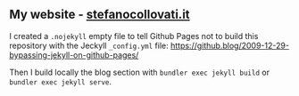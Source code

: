 My website - [stefanocollovati.it](https://stefanocollovati.it/)
-----

I created a `.nojekyll` empty file to tell Github Pages not to build this repository with the Jeckyll `_config.yml` file: https://github.blog/2009-12-29-bypassing-jekyll-on-github-pages/

Then I build locally the blog section with `bundler exec jekyll build` or `bundler exec jekyll serve`.